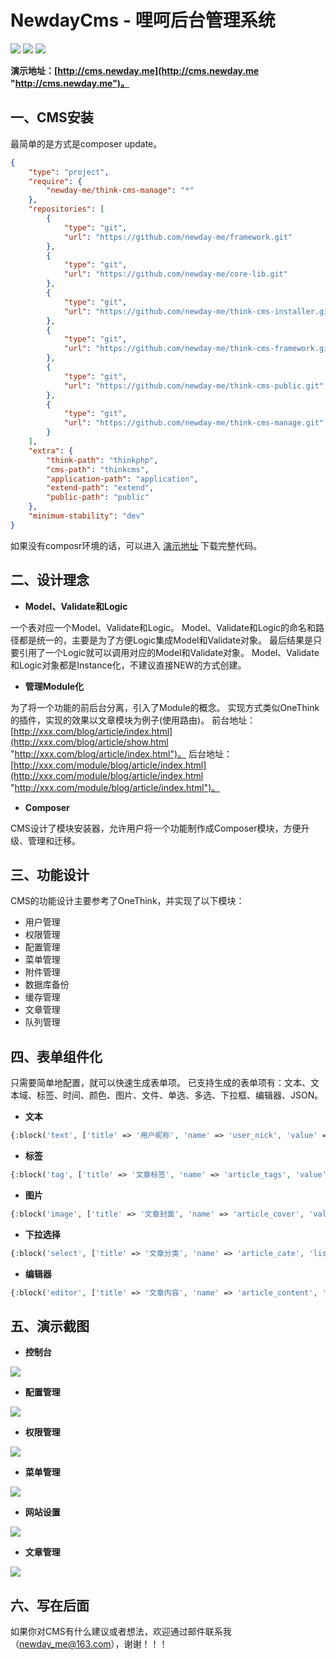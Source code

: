 # NewdayCms - 哩呵后台管理系统

![](https://img.shields.io/github/stars/newday-me/think-cms.svg) ![](https://img.shields.io/github/forks/newday-me/think-cms.svg) ![](https://img.shields.io/github/tag/newday-me/think-cms.svg)

**演示地址：[http://cms.newday.me](http://cms.newday.me "http://cms.newday.me")。**

## 一、CMS安装

最简单的是方式是composer update。
```json
{
    "type": "project",
    "require": {
        "newday-me/think-cms-manage": "*"
    },
    "repositories": [
        {
            "type": "git",
            "url": "https://github.com/newday-me/framework.git"
        },
        {
            "type": "git",
            "url": "https://github.com/newday-me/core-lib.git"
        },
        {
            "type": "git",
            "url": "https://github.com/newday-me/think-cms-installer.git"
        },
        {
            "type": "git",
            "url": "https://github.com/newday-me/think-cms-framework.git"
        },
        {
            "type": "git",
            "url": "https://github.com/newday-me/think-cms-public.git"
        },
        {
            "type": "git",
            "url": "https://github.com/newday-me/think-cms-manage.git"
        }
    ],
    "extra": {
        "think-path": "thinkphp",
        "cms-path": "thinkcms",
        "application-path": "application",
        "extend-path": "extend",
        "public-path": "public"
    },
    "minimum-stability": "dev"
}
```

如果没有composr环境的话，可以进入 [演示地址](http://cms.newday.me "http://cms.newday.me") 下载完整代码。

## 二、设计理念

* **Model、Validate和Logic**

一个表对应一个Model、Validate和Logic。
Model、Validate和Logic的命名和路径都是统一的，主要是为了方便Logic集成Model和Validate对象。
最后结果是只要引用了一个Logic就可以调用对应的Model和Validate对象。
Model、Validate和Logic对象都是Instance化，不建议直接NEW的方式创建。

*  **管理Module化**

为了将一个功能的前后台分离，引入了Module的概念。
实现方式类似OneThink的插件，实现的效果以文章模块为例子(使用路由)。
前台地址：[http://xxx.com/blog/article/index.html](http://xxx.com/blog/article/show.html "http://xxx.com/blog/article/index.html")。
后台地址：[http://xxx.com/module/blog/article/index.html](http://xxx.com/module/blog/article/index.html "http://xxx.com/module/blog/article/index.html")。

*  **Composer**

CMS设计了模块安装器，允许用户将一个功能制作成Composer模块，方便升级、管理和迁移。

## 三、功能设计

CMS的功能设计主要参考了OneThink，并实现了以下模块：

* 用户管理
* 权限管理
* 配置管理
* 菜单管理
* 附件管理
* 数据库备份
* 缓存管理
* 文章管理
* 队列管理

## 四、表单组件化

只需要简单地配置，就可以快速生成表单项。
已支持生成的表单项有：文本、文本域、标签、时间、颜色、图片、文件、单选、多选、下拉框、编辑器、JSON。

* **文本**

```php
{:block('text', ['title' => '用户昵称', 'name' => 'user_nick', 'value' => ''])}
```

* **标签**

```php
{:block('tag', ['title' => '文章标签', 'name' => 'article_tags', 'value' => ''])}
```

* **图片**

```php
{:block('image', ['title' => '文章封面', 'name' => 'article_cover', 'value' => ''])}
```

* **下拉选择**

```php
{:block('select', ['title' => '文章分类', 'name' => 'article_cate', 'list' => $cate_list])}
```

* **编辑器**

```php
{:block('editor', ['title' => '文章内容', 'name' => 'article_content', 'value' => ''])}
```

## 五、演示截图

* **控制台**

![](https://raw.githubusercontent.com/newday-me/think-cms/master/public/image/index.png)

* **配置管理**

![](https://raw.githubusercontent.com/newday-me/think-cms/master/public/image/config.png)

* **权限管理**

![](https://raw.githubusercontent.com/newday-me/think-cms/master/public/image/auth.png)

* **菜单管理**

![](https://raw.githubusercontent.com/newday-me/think-cms/master/public/image/menu.png)

* **网站设置**

![](https://raw.githubusercontent.com/newday-me/think-cms/master/public/image/setting.png)

* **文章管理**

![](https://raw.githubusercontent.com/newday-me/think-cms/master/public/image/article.png)

## 六、写在后面

如果你对CMS有什么建议或者想法，欢迎通过邮件联系我（newday_me@163.com），谢谢！！！